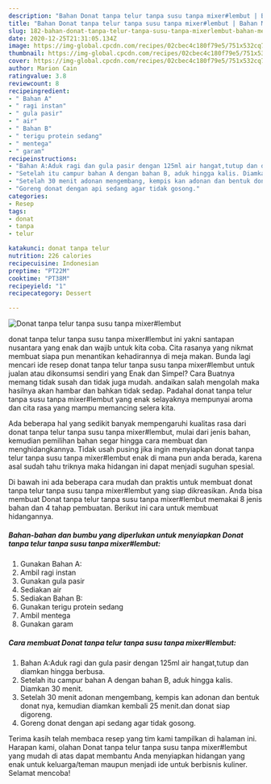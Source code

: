 ```yaml
---
description: "Bahan Donat tanpa telur tanpa susu tanpa mixer#lembut | Bahan Membuat Donat tanpa telur tanpa susu tanpa mixer#lembut Yang Sedap"
title: "Bahan Donat tanpa telur tanpa susu tanpa mixer#lembut | Bahan Membuat Donat tanpa telur tanpa susu tanpa mixer#lembut Yang Sedap"
slug: 182-bahan-donat-tanpa-telur-tanpa-susu-tanpa-mixerlembut-bahan-membuat-donat-tanpa-telur-tanpa-susu-tanpa-mixerlembut-yang-sedap
date: 2020-12-25T21:31:05.134Z
image: https://img-global.cpcdn.com/recipes/02cbec4c180f79e5/751x532cq70/donat-tanpa-telur-tanpa-susu-tanpa-mixerlembut-foto-resep-utama.jpg
thumbnail: https://img-global.cpcdn.com/recipes/02cbec4c180f79e5/751x532cq70/donat-tanpa-telur-tanpa-susu-tanpa-mixerlembut-foto-resep-utama.jpg
cover: https://img-global.cpcdn.com/recipes/02cbec4c180f79e5/751x532cq70/donat-tanpa-telur-tanpa-susu-tanpa-mixerlembut-foto-resep-utama.jpg
author: Marion Cain
ratingvalue: 3.8
reviewcount: 8
recipeingredient:
- " Bahan A"
- " ragi instan"
- " gula pasir"
- " air"
- " Bahan B"
- " terigu protein sedang"
- " mentega"
- " garam"
recipeinstructions:
- "Bahan A:Aduk ragi dan gula pasir dengan 125ml air hangat,tutup dan diamkan hingga berbusa."
- "Setelah itu campur bahan A dengan bahan B, aduk hingga kalis. Diamkan 30 menit."
- "Setelah 30 menit adonan mengembang, kempis kan adonan dan bentuk donat nya, kemudian diamkan kembali 25 menit.dan donat siap digoreng."
- "Goreng donat dengan api sedang agar tidak gosong."
categories:
- Resep
tags:
- donat
- tanpa
- telur

katakunci: donat tanpa telur 
nutrition: 226 calories
recipecuisine: Indonesian
preptime: "PT22M"
cooktime: "PT38M"
recipeyield: "1"
recipecategory: Dessert

---
```



![Donat tanpa telur tanpa susu tanpa mixer#lembut](https://img-global.cpcdn.com/recipes/02cbec4c180f79e5/751x532cq70/donat-tanpa-telur-tanpa-susu-tanpa-mixerlembut-foto-resep-utama.jpg)


donat tanpa telur tanpa susu tanpa mixer#lembut ini yakni santapan nusantara yang enak dan wajib untuk kita coba. Cita rasanya yang nikmat membuat siapa pun menantikan kehadirannya di meja makan.
Bunda lagi mencari ide resep donat tanpa telur tanpa susu tanpa mixer#lembut untuk jualan atau dikonsumsi sendiri yang Enak dan Simpel? Cara Buatnya memang tidak susah dan tidak juga mudah. andaikan salah mengolah maka hasilnya akan hambar dan bahkan tidak sedap. Padahal donat tanpa telur tanpa susu tanpa mixer#lembut yang enak selayaknya mempunyai aroma dan cita rasa yang mampu memancing selera kita.



Ada beberapa hal yang sedikit banyak mempengaruhi kualitas rasa dari donat tanpa telur tanpa susu tanpa mixer#lembut, mulai dari jenis bahan, kemudian pemilihan bahan segar hingga cara membuat dan menghidangkannya. Tidak usah pusing jika ingin menyiapkan donat tanpa telur tanpa susu tanpa mixer#lembut enak di mana pun anda berada, karena asal sudah tahu triknya maka hidangan ini dapat menjadi suguhan spesial.


Di bawah ini ada beberapa cara mudah dan praktis untuk membuat donat tanpa telur tanpa susu tanpa mixer#lembut yang siap dikreasikan. Anda bisa membuat Donat tanpa telur tanpa susu tanpa mixer#lembut memakai 8 jenis bahan dan 4 tahap pembuatan. Berikut ini cara untuk membuat hidangannya.

<!--inarticleads1-->

##### Bahan-bahan dan bumbu yang diperlukan untuk menyiapkan Donat tanpa telur tanpa susu tanpa mixer#lembut:

1. Gunakan  Bahan A:
1. Ambil  ragi instan
1. Gunakan  gula pasir
1. Sediakan  air
1. Sediakan  Bahan B:
1. Gunakan  terigu protein sedang
1. Ambil  mentega
1. Gunakan  garam




<!--inarticleads2-->

##### Cara membuat Donat tanpa telur tanpa susu tanpa mixer#lembut:

1. Bahan A:Aduk ragi dan gula pasir dengan 125ml air hangat,tutup dan diamkan hingga berbusa.
1. Setelah itu campur bahan A dengan bahan B, aduk hingga kalis. Diamkan 30 menit.
1. Setelah 30 menit adonan mengembang, kempis kan adonan dan bentuk donat nya, kemudian diamkan kembali 25 menit.dan donat siap digoreng.
1. Goreng donat dengan api sedang agar tidak gosong.




Terima kasih telah membaca resep yang tim kami tampilkan di halaman ini. Harapan kami, olahan Donat tanpa telur tanpa susu tanpa mixer#lembut yang mudah di atas dapat membantu Anda menyiapkan hidangan yang enak untuk keluarga/teman maupun menjadi ide untuk berbisnis kuliner. Selamat mencoba!
